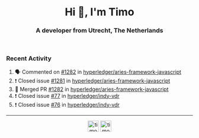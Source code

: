 <h1 align="center">Hi 👋, I'm Timo</h1>
<h3 align="center">A developer from Utrecht, The Netherlands</h3>
<br/>
<!-- https://github.com/rahuldkjain/github-profile-readme-generator --!>

<!--  <p align="left"><img src="https://github-readme-stats.vercel.app/api?username=timoglastra&show_icons=true&count_private=true&" alt="timoglastra" /></p> --!>

<!--
Github language stats
<p align="left"><img src="https://github-readme-stats.vercel.app/api/top-langs/?username=timoglastra&layout=compact" alt="timoglastra" /><p>
-->

<!-- Codestats language stats -->
<!-- <p align="left"><img src="https://codestats-readme.vercel.app/api/top-langs/?username=timoglastra&layout=compact&language_count=12" alt="timoglastra" /><p>    --!>
  
<h3>Recent Activity</h3>

<!--START_SECTION:activity-->
1. 🗣 Commented on [#1282](https://github.com/hyperledger/aries-framework-javascript/issues/1282) in [hyperledger/aries-framework-javascript](https://github.com/hyperledger/aries-framework-javascript)
2. ❗️ Closed issue [#1281](https://github.com/hyperledger/aries-framework-javascript/issues/1281) in [hyperledger/aries-framework-javascript](https://github.com/hyperledger/aries-framework-javascript)
3. 🎉 Merged PR [#1282](https://github.com/hyperledger/aries-framework-javascript/pull/1282) in [hyperledger/aries-framework-javascript](https://github.com/hyperledger/aries-framework-javascript)
4. ❗️ Closed issue [#77](https://github.com/hyperledger/indy-vdr/issues/77) in [hyperledger/indy-vdr](https://github.com/hyperledger/indy-vdr)
5. ❗️ Closed issue [#76](https://github.com/hyperledger/indy-vdr/issues/76) in [hyperledger/indy-vdr](https://github.com/hyperledger/indy-vdr)
<!--END_SECTION:activity-->

---

<p align="center">
<a href="https://twitter.com/timoglastra" target="blank"><img align="center" src="https://cdn.jsdelivr.net/npm/simple-icons@3.0.1/icons/twitter.svg" alt="timoglastra" height="30" width="30" /></a>
<a href="https://linkedin.com/in/timoglastra" target="blank"><img align="center" src="https://cdn.jsdelivr.net/npm/simple-icons@3.0.1/icons/linkedin.svg" alt="timoglastra" height="30" width="30" /></a>
</p>



